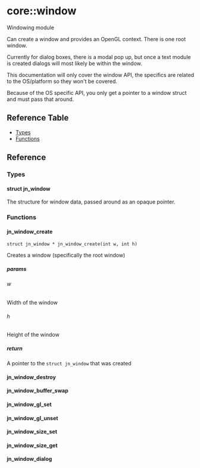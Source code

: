 # core::window

Windowing module

Can create a window and provides an OpenGL context. There is one root window.

Currently for dialog boxes, there is a modal pop up, but once a text module is created dialogs will most likely be within the window.

This documentation will only cover the window API, the specifics are related to the OS/platform so they won't be covered.

Because of the OS specific API, you only get a pointer to a window struct and must pass that around.

## Reference Table

- [Types](#Types)
- [Functions](#Functions)

## Reference 

### Types

#### struct jn_window

The structure for window data, passed around as an opaque pointer.

### Functions

#### jn_window_create

```struct jn_window * jn_window_create(int w, int h)```

Creates a window (specifically the root window)

##### params

###### w

Width of the window

###### h

Height of the window

##### return

A pointer to the ```struct jn_window``` that was created

#### jn_window_destroy

#### jn_window_buffer_swap

#### jn_window_gl_set

#### jn_window_gl_unset

#### jn_window_size_set

#### jn_window_size_get

#### jn_window_dialog